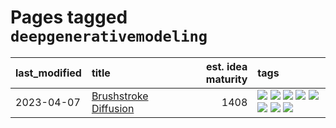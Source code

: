 # Pages tagged `deepgenerativemodeling`

|last_modified|title|est. idea maturity|tags
|:---|:---|---:|:---|
|2023-04-07|[Brushstroke Diffusion](../brushstroke-diffusion.md)|1408|[![](https://img.shields.io/badge/tag-artisticstyletransfer-77485f)](../tags/artisticstyletransfer.md) [![](https://img.shields.io/badge/tag-creativity-e839f4)](../tags/creativity.md) [![](https://img.shields.io/badge/tag-deepgenerativemodeling-b08442)](../tags/deepgenerativemodeling.md) [![](https://img.shields.io/badge/tag-experimental-92ab1c)](../tags/experimental.md) [![](https://img.shields.io/badge/tag-imageprocessing-e6ab9)](../tags/imageprocessing.md) [![](https://img.shields.io/badge/tag-modeltraining-abf295)](../tags/modeltraining.md) [![](https://img.shields.io/badge/tag-painting-97a75e)](../tags/painting.md) [![](https://img.shields.io/badge/tag-wip-48fb29)](../tags/wip.md)|